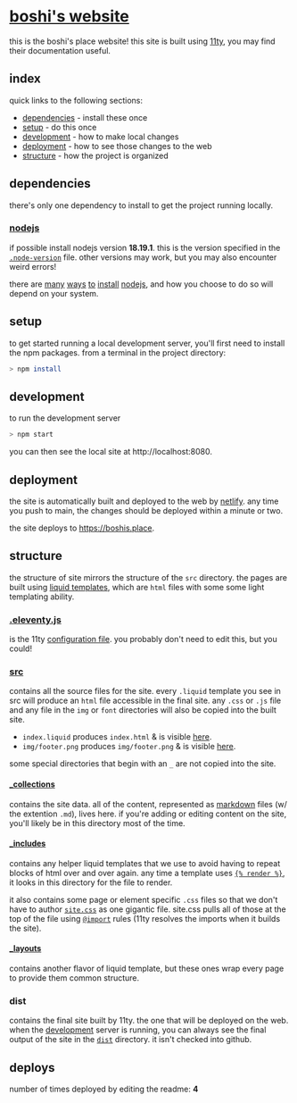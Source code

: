 # [boshi's website](https://boshis.place)

this is the boshi's place website! this site is built using [11ty](https://www.11ty.dev/), you may find their documentation useful.

## index

quick links to the following sections:

- [dependencies](#dependencies) - install these once
- [setup](#setup) - do this once
- [development](#development) - how to make local changes
- [deployment](#deployment) - how to see those changes to the web
- [structure](#structure) - how the project is organized

## dependencies

there's only one dependency to install to get the project running locally.

### [nodejs](https://nodejs.org/)

if possible install nodejs version **18.19.1**. this is the version specified in the [`.node-version`](./.node-version) file. other versions may work, but you may also encounter weird errors!

there are [many](https://github.com/asdf-vm/asdf-nodejs) [ways](https://github.com/nvm-sh/nvm) [to](https://formulae.brew.sh/formula/node@18) [install](https://community.chocolatey.org/packages/nodejs-lts) [nodejs](https://nodejs.org/download/release/v18.19.1/), and how you choose to do so will depend on your system.

## setup

to get started running a local development server, you'll first need to install the npm packages. from a terminal in the project directory:

```sh
> npm install
```

## development

to run the development server

```sh
> npm start
```

you can then see the local site at http://localhost:8080.

## deployment

the site is automatically built and deployed to the web by [netlify](https://netlify.com). any time you push to main, the changes should be deployed within a minute or two.

the site deploys to https://boshis.place.

## structure

the structure of site mirrors the structure of the `src` directory. the pages are built using [liquid templates](https://liquidjs.com/), which are `html` files with some some light templating ability.

### [.eleventy.js](./.eleventy.js)

is the 11ty [configuration file](https://www.11ty.dev/docs/config/). you probably don't need to edit this, but you could!

### [src](./src)

contains all the source files for the site. every `.liquid` template you see in src will produce an `html` file accessible in the final site. any `.css` or `.js` file and any file in the `img` or `font` directories will also be copied into the built site.

- `index.liquid` produces `index.html` & is visible [here](http://localhost:8080).
- `img/footer.png` produces `img/footer.png` & is visible [here](http://localhost:8080/img/footer.png).

some special directories that begin with an `_` are not copied into the site.

#### [_collections](./src/_collections/)

contains the site data. all of the content, represented as [markdown](https://www.markdownguide.org/) files (w/ the extention `.md`), lives here. if you're adding or editing content on the site, you'll likely be in this directory most of the time.

#### [_includes](./src/_includes/)

contains any helper liquid templates that we use to avoid having to repeat blocks of html over and over again. any time a template uses [`{% render %}`](https://liquidjs.com/tags/render.html), it looks in this directory for the file to render.

it also contains some page or element specific `.css` files so that we don't have to author [`site.css`](./src/site.css) as one gigantic file. site.css pulls all of those at the top of the file using [`@import`](https://developer.mozilla.org/en-US/docs/Web/CSS/@import) rules (11ty resolves the imports when it builds the site).

#### [_layouts](./src/_layouts/)

contains another flavor of liquid template, but these ones wrap every page to provide them common structure.

### dist

contains the final site built by 11ty. the one that will be deployed on the web. when the [development](#development) server is running, you can always see the final output of the site in the [`dist`](#dist) directory. it isn't checked into github.

## deploys

number of times deployed by editing the readme: **4**

